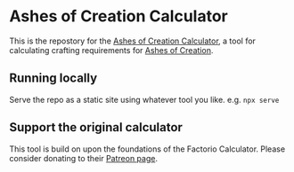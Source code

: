 # Ashes of Creation Calculator

This is the repostory for the [Ashes of Creation Calculator](https://the-disco-option.github.io/ashes-calculator/calc.html), a tool for calculating crafting requirements for [Ashes of Creation](https://ashesofcreation.com).

## Running locally

Serve the repo as a static site using whatever tool you like. e.g. `npx serve`

## Support the original calculator

This tool is build on upon the foundations of the Factorio Calculator. Please consider donating to their [Patreon page](https://www.patreon.com/kirkmcdonald).
